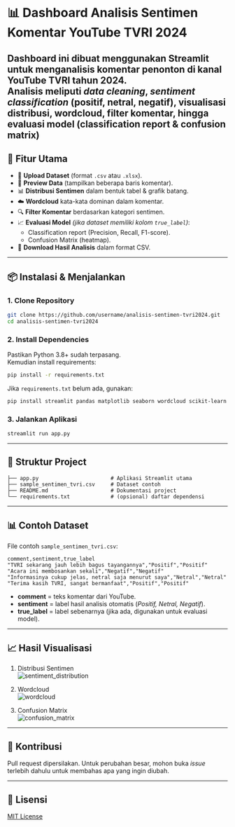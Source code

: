 # 📊 Dashboard Analisis Sentimen Komentar YouTube TVRI 2024

Dashboard ini dibuat menggunakan **Streamlit** untuk menganalisis komentar penonton di kanal YouTube TVRI tahun 2024.  
Analisis meliputi *data cleaning*, *sentiment classification* (positif, netral, negatif), visualisasi distribusi, wordcloud, filter komentar, hingga evaluasi model (classification report & confusion matrix)
---

## 🚀 Fitur Utama
- 📂 **Upload Dataset** (format `.csv` atau `.xlsx`).
- 👀 **Preview Data** (tampilkan beberapa baris komentar).
- 📊 **Distribusi Sentimen** dalam bentuk tabel & grafik batang.
- ☁️ **Wordcloud** kata-kata dominan dalam komentar.
- 🔍 **Filter Komentar** berdasarkan kategori sentimen.
- 📈 **Evaluasi Model** *(jika dataset memiliki kolom `true_label`)*:
  - Classification report (Precision, Recall, F1-score).
  - Confusion Matrix (heatmap).
- 💾 **Download Hasil Analisis** dalam format CSV.

---

## 📦 Instalasi & Menjalankan

### 1. Clone Repository
```bash
git clone https://github.com/username/analisis-sentimen-tvri2024.git
cd analisis-sentimen-tvri2024
```

### 2. Install Dependencies
Pastikan Python 3.8+ sudah terpasang.  
Kemudian install requirements:
```bash
pip install -r requirements.txt
```

Jika `requirements.txt` belum ada, gunakan:
```bash
pip install streamlit pandas matplotlib seaborn wordcloud scikit-learn openpyxl
```

### 3. Jalankan Aplikasi
```bash
streamlit run app.py
```

---

## 📂 Struktur Project
```
├── app.py                       # Aplikasi Streamlit utama
├── sample_sentimen_tvri.csv     # Dataset contoh
├── README.md                    # Dokumentasi project
└── requirements.txt             # (opsional) daftar dependensi
```

---

## 📊 Contoh Dataset
File contoh `sample_sentimen_tvri.csv`:

```csv
comment,sentiment,true_label
"TVRI sekarang jauh lebih bagus tayangannya","Positif","Positif"
"Acara ini membosankan sekali","Negatif","Negatif"
"Informasinya cukup jelas, netral saja menurut saya","Netral","Netral"
"Terima kasih TVRI, sangat bermanfaat","Positif","Positif"
```

- **comment** = teks komentar dari YouTube.  
- **sentiment** = label hasil analisis otomatis (*Positif, Netral, Negatif*).  
- **true_label** = label sebenarnya (jika ada, digunakan untuk evaluasi model).  

---

## 📈 Hasil Visualisasi
1. Distribusi Sentimen  
   ![sentiment_distribution](docs/sentiment_bar.png)

2. Wordcloud  
   ![wordcloud](docs/wordcloud.png)

3. Confusion Matrix  
   ![confusion_matrix](docs/confusion_matrix.png)

---

## 🤝 Kontribusi
Pull request dipersilakan. Untuk perubahan besar, mohon buka *issue* terlebih dahulu untuk membahas apa yang ingin diubah.

---

## 📜 Lisensi
[MIT License](LICENSE)
